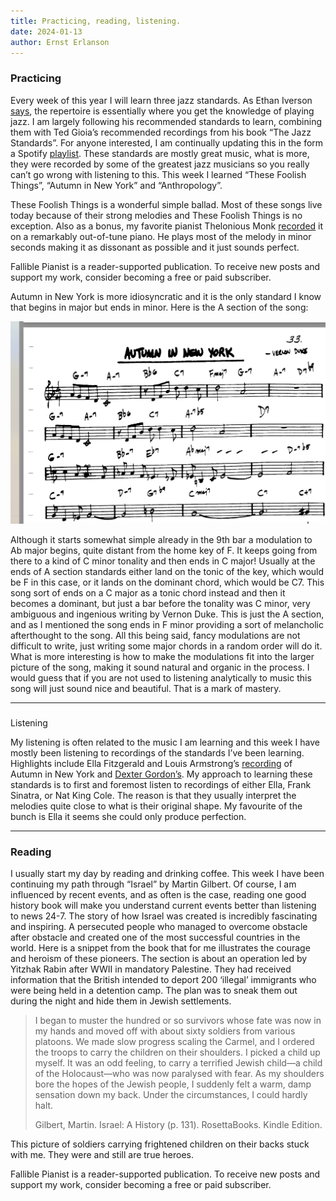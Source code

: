 ```yaml
---
title: Practicing, reading, listening.
date: 2024-01-13
author: Ernst Erlanson
---
```


### Practicing

Every week of this year I will learn three jazz standards. As Ethan Iverson [says](https://x.com/ethan_iverson/status/1429825864661876739?s=20), the repertoire is essentially where you get the knowledge of playing jazz. I am largely following his recommended standards to learn, combining them with Ted Gioia’s recommended recordings from his book “The Jazz Standards”. For anyone interested, I am continually updating this in the form a Spotify [playlist](https://open.spotify.com/playlist/7ClE5HQ0dzNuY3OwSVvRih?si=2a8340ec24b7431d). These standards are mostly great music, what is more, they were recorded by some of the greatest jazz musicians so you really can’t go wrong with listening to this. This week I learned “These Foolish Things”, “Autumn in New York” and “Anthropology”.

These Foolish Things is a wonderful simple ballad. Most of these songs live today because of their strong melodies and These Foolish Things is no exception. Also as a bonus, my favorite pianist Thelonious Monk [recorded](https://www.youtube.com/watch?v=p5FO2H4m3Kw&ab_channel=TheloniousMonk) it on a remarkably out-of-tune piano. He plays most of the melody in minor seconds making it as dissonant as possible and it just sounds perfect.

Fallible Pianist is a reader-supported publication. To receive new posts and support my work, consider becoming a free or paid subscriber.

Autumn in New York is more idiosyncratic and it is the only standard I know that begins in major but ends in minor. Here is the A section of the song:

![](/static/images/blog/https-3a-2f-2fsubstack-post-media-s3-amazonaws-com-2fpublic-2fimages-2fe3299296-fac1-4744-9eed-e72947124bc5_2160x1392.png)

Although it starts somewhat simple already in the 9th bar a modulation to Ab major begins, quite distant from the home key of F. It keeps going from there to a kind of C minor tonality and then ends in C major! Usually at the ends of A section standards either land on the tonic of the key, which would be F in this case, or it lands on the dominant chord, which would be C7. This song sort of ends on a C major as a tonic chord instead and then it becomes a dominant, but just a bar before the tonality was C minor, very ambiguous and ingenious writing by Vernon Duke. This is just the A section, and as I mentioned the song ends in F minor providing a sort of melancholic afterthought to the song. All this being said, fancy modulations are not difficult to write, just writing some major chords in a random order will do it. What is more interesting is how to make the modulations fit into the larger picture of the song, making it sound natural and organic in the process. I would guess that if you are not used to listening analytically to music this song will just sound nice and beautiful. That is a mark of mastery.

* * *

###   
Listening

My listening is often related to the music I am learning and this week I have mostly been listening to recordings of the standards I’ve been learning. Highlights include Ella Fitzgerald and Louis Armstrong’s [recording](https://www.youtube.com/watch?v=50zL8TnMBN8&ab_channel=JazzMusicHD) of Autumn in New York and [Dexter Gordon’s](https://www.youtube.com/watch?v=ZEo7BK8ftTQ&ab_channel=60otaku4). My approach to learning these standards is to first and foremost listen to recordings of either Ella, Frank Sinatra, or Nat King Cole. The reason is that they usually interpret the melodies quite close to what is their original shape. My favourite of the bunch is Ella it seems she could only produce perfection.

* * *

### Reading

I usually start my day by reading and drinking coffee. This week I have been continuing my path through “Israel” by Martin Gilbert. Of course, I am influenced by recent events, and as often is the case, reading one good history book will make you understand current events better than listening to news 24-7. The story of how Israel was created is incredibly fascinating and inspiring. A persecuted people who managed to overcome obstacle after obstacle and created one of the most successful countries in the world. Here is a snippet from the book that for me illustrates the courage and heroism of these pioneers. The section is about an operation led by Yitzhak Rabin after WWII in mandatory Palestine. They had received information that the British intended to deport 200 ‘illegal’ immigrants who were being held in a detention camp. The plan was to sneak them out during the night and hide them in Jewish settlements.

> I began to muster the hundred or so survivors whose fate was now in my hands and moved off with about sixty soldiers from various platoons. We made slow progress scaling the Carmel, and I ordered the troops to carry the children on their shoulders. I picked a child up myself. It was an odd feeling, to carry a terrified Jewish child—a child of the Holocaust—who was now paralysed with fear. As my shoulders bore the hopes of the Jewish people, I suddenly felt a warm, damp sensation down my back. Under the circumstances, I could hardly halt.  
>   
> Gilbert, Martin. Israel: A History (p. 131). RosettaBooks. Kindle Edition.

This picture of soldiers carrying frightened children on their backs stuck with me. They were and still are true heroes.

Fallible Pianist is a reader-supported publication. To receive new posts and support my work, consider becoming a free or paid subscriber.